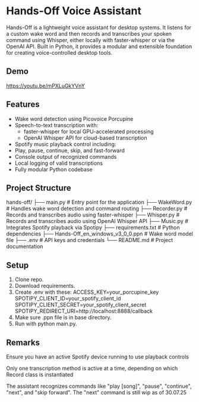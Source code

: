 # Hands-Off Voice Assistant

Hands-Off is a lightweight voice assistant for desktop systems. It listens for a custom wake word and then records and transcribes your spoken command using Whisper, either locally with faster-whisper or via the OpenAI API. Built in Python, it provides a modular and extensible foundation for creating voice-controlled desktop tools.

## Demo

https://youtu.be/mPXLuGkYVnY

## Features

- Wake word detection using Picovoice Porcupine
- Speech-to-text transcription with:
  - faster-whisper for local GPU-accelerated processing
  - OpenAI Whisper API for cloud-based transcription
- Spotify music playback control including:
- Play, pause, continue, skip, and fast-forward
- Console output of recognized commands
- Local logging of valid transcriptions
- Fully modular Python codebase

## Project Structure

hands-off/
├── main.py                  # Entry point for the application
├── WakeWord.py             # Handles wake word detection and command routing
├── Recorder.py             # Records and transcribes audio using faster-whisper
├── Whisper.py              # Records and transcribes audio using OpenAI Whisper API
├── Music.py                # Integrates Spotify playback via Spotipy
├── requirements.txt        # Python dependencies
├── Hands-Off_en_windows_v3_0_0.ppn  # Wake word model file
├── .env                    # API keys and credentials
└── README.md               # Project documentation

## Setup

1. Clone repo.
2. Download requirements.
3. Create .env with these:
    ACCESS_KEY=your_porcupine_key
    SPOTIPY_CLIENT_ID=your_spotify_client_id
    SPOTIPY_CLIENT_SECRET=your_spotify_client_secret
    SPOTIPY_REDIRECT_URI=http://localhost:8888/callback
4. Make sure .ppn file is in base directory.
5. Run with python main.py.

## Remarks
Ensure you have an active Spotify device running to use playback controls

Only one transcription method is active at a time, depending on which Record class is instantiated

The assistant recognizes commands like "play [song]", "pause", "continue", "next", and "skip forward". 
The "next" command is still wip as of 30.07.25
